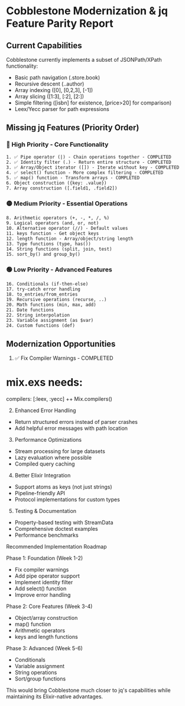 # Cobblestone Modernization & jq Feature Parity Report

## Current Capabilities

Cobblestone currently implements a subset of JSONPath/XPath functionality:

  - Basic path navigation (.store.book)
  - Recursive descent (..author)
  - Array indexing ([0], [0,2,3], [-1])
  - Array slicing ([1:3], [:2], [2:])
  - Simple filtering ([isbn] for existence, [price>20] for comparison)
  - Leex/Yecc parser for path expressions

## Missing jq Features (Priority Order)

  ### 🔴 High Priority - Core Functionality

    1. ✅ Pipe operator (|) - Chain operations together - COMPLETED
    2. ✅ Identity filter (.) - Return entire structure - COMPLETED
    3. ✅ Array/Object iterator ([]) - Iterate without key - COMPLETED
    4. ✅ select() function - More complex filtering - COMPLETED
    5. ✅ map() function - Transform arrays - COMPLETED
    6. Object construction ({key: .value})
    7. Array construction ([.field1, .field2])

  ### 🟡 Medium Priority - Essential Operations

    8. Arithmetic operators (+, -, *, /, %)
    9. Logical operators (and, or, not)
    10. Alternative operator (//) - Default values
    11. keys function - Get object keys
    12. length function - Array/object/string length
    13. Type functions (type, has())
    14. String functions (split, join, test)
    15. sort_by() and group_by()

  ### 🟢 Low Priority - Advanced Features

    16. Conditionals (if-then-else)
    17. try-catch error handling
    18. to_entries/from_entries
    19. Recursive operations (recurse, ..)
    20. Math functions (min, max, add)
    21. Date functions
    22. String interpolation
    23. Variable assignment (as $var)
    24. Custom functions (def)

## Modernization Opportunities

  1. ✅ Fix Compiler Warnings - COMPLETED

  # mix.exs needs:
  compilers: [:leex, :yecc] ++ Mix.compilers()

  2. Enhanced Error Handling

  - Return structured errors instead of parser crashes
  - Add helpful error messages with path location

  3. Performance Optimizations

  - Stream processing for large datasets
  - Lazy evaluation where possible
  - Compiled query caching

  4. Better Elixir Integration

  - Support atoms as keys (not just strings)
  - Pipeline-friendly API
  - Protocol implementations for custom types

  5. Testing & Documentation

  - Property-based testing with StreamData
  - Comprehensive doctest examples
  - Performance benchmarks

  Recommended Implementation Roadmap

  Phase 1: Foundation (Week 1-2)
  - Fix compiler warnings
  - Add pipe operator support
  - Implement identity filter
  - Add select() function
  - Improve error handling

  Phase 2: Core Features (Week 3-4)
  - Object/array construction
  - map() function
  - Arithmetic operators
  - keys and length functions

  Phase 3: Advanced (Week 5-6)
  - Conditionals
  - Variable assignment
  - String operations
  - Sort/group functions

  This would bring Cobblestone much closer to jq's capabilities while maintaining its Elixir-native advantages.
